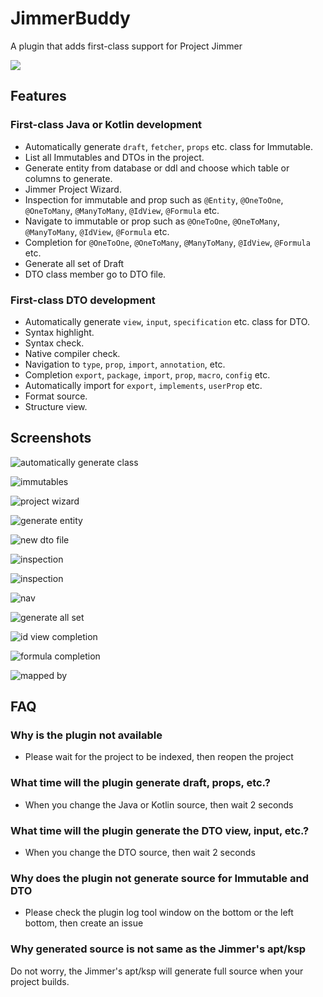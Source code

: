 # JimmerBuddy

A plugin that adds first-class support for Project Jimmer

![](https://s2.loli.net/2025/04/05/2RNcPghd1AeB8Fs.png)

## Features

### First-class Java or Kotlin development

- Automatically generate `draft`, `fetcher`, `props` etc. class for Immutable.
- List all Immutables and DTOs in the project.
- Generate entity from database or ddl and choose which table or columns to generate.
- Jimmer Project Wizard.
- Inspection for immutable and prop such as `@Entity`, `@OneToOne`, `@OneToMany`, `@ManyToMany`, `@IdView`, `@Formula` etc.
- Navigate to immutable or prop such as `@OneToOne`, `@OneToMany`, `@ManyToMany`, `@IdView`, `@Formula` etc.
- Completion for `@OneToOne`, `@OneToMany`, `@ManyToMany`, `@IdView`, `@Formula` etc.
- Generate all set of Draft
- DTO class member go to DTO file.

### First-class DTO development

- Automatically generate `view`, `input`, `specification` etc. class for DTO.
- Syntax highlight.
- Syntax check.
- Native compiler check.
- Navigation to `type`, `prop`, `import`, `annotation`, etc.
- Completion `export`, `package`, `import`, `prop`, `macro`, `config` etc.
- Automatically import for `export`, `implements`, `userProp` etc.
- Format source.
- Structure view.

## Screenshots

![automatically generate class](https://s2.loli.net/2025/03/05/WAxQ34sUnS9i7q5.gif)

![immutables](https://s2.loli.net/2025/03/21/dcZQLJeAhqNSTvH.gif)

![project wizard](https://s2.loli.net/2025/03/05/USP5VdZvlA6iNzO.png)

![generate entity](https://s2.loli.net/2025/03/26/uLvkng5bNHhqeaw.png)

![new dto file](https://s2.loli.net/2025/03/11/gjAWhY8DiOKT5vz.gif)

![inspection](https://s2.loli.net/2025/03/19/GYUof7MaizypW9B.png)

![inspection](https://s2.loli.net/2025/03/19/WSbH2kPVGIwZ4Lr.png)

![nav](https://s2.loli.net/2025/03/20/Kp6ErJH1aNvk8Sl.png)

![generate all set](https://s2.loli.net/2025/03/26/oK5duRqIs2Hb8mj.gif)

![id view completion](https://s2.loli.net/2025/04/03/PlrFSvd42CTw8XZ.gif)

![formula completion](https://s2.loli.net/2025/04/03/j2tM4JePk1hfSBT.gif)

![mapped by](https://s2.loli.net/2025/04/03/fpkjVF7tnSwIKlW.gif)

## FAQ

### Why is the plugin not available

- Please wait for the project to be indexed, then reopen the project

### What time will the plugin generate draft, props, etc.?

- When you change the Java or Kotlin source, then wait 2 seconds

### What time will the plugin generate the DTO view, input, etc.?

- When you change the DTO source, then wait 2 seconds

### Why does the plugin not generate source for Immutable and DTO

- Please check the plugin log tool window on the bottom or the left bottom, then create an issue

### Why generated source is not same as the Jimmer's apt/ksp

Do not worry, the Jimmer's apt/ksp will generate full source when your project builds.